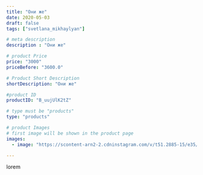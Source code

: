 ```yaml
---
title: "Они же"
date: 2020-05-03
draft: false
tags: ["svetlana_mikhaylyan"]

# meta description
description : "Они же"

# product Price
price: "3000"
priceBefore: "3600.0"

# Product Short Description
shortDescription: "Они же"

#product ID
productID: "B_uujUlK2tZ"

# type must be "products"
type: "products"

# product Images
# first image will be shown in the product page
images:
  - image: "https://scontent-arn2-2.cdninstagram.com/v/t51.2885-15/e35/95812852_246467529961052_6081893782751329020_n.jpg?se=7&tp=1&_nc_ht=scontent-arn2-2.cdninstagram.com&_nc_cat=108&_nc_ohc=nGhCxCMTDn8AX_Bpdhf&ccb=7-4&oh=8b1cee35fe47c9343fd5a5f1ef99c95a&oe=6084703D&_nc_sid=86f79a&ig_cache_key=MjMwMDk4MTE5NzA1MjUzNzY4OQ%3D%3D.2-ccb7-4"

---
```

lorem
